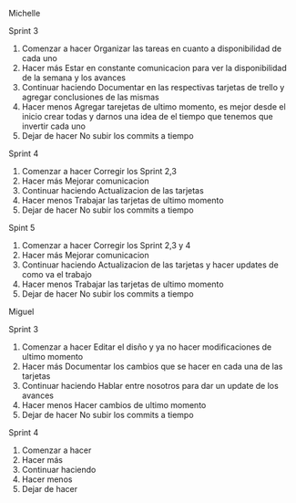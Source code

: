 Michelle 

Sprint 3
  1. Comenzar a hacer
    Organizar las tareas en cuanto a disponibilidad de cada uno
  2. Hacer más
    Estar en constante comunicacion para ver la disponibilidad de la semana y los avances
  3. Continuar haciendo
    Documentar en las respectivas tarjetas de trello y agregar conclusiones de las mismas
  4. Hacer menos
    Agregar tarejetas de ultimo momento, es mejor desde el inicio crear todas y darnos una idea de el tiempo que tenemos que invertir cada uno
  5. Dejar de hacer
    No subir los commits a tiempo 

Sprint 4 
  1. Comenzar a hacer
    Corregir los Sprint 2,3
  2. Hacer más
    Mejorar comunicacion
  3. Continuar haciendo
    Actualizacion de las tarjetas
  4. Hacer menos
    Trabajar las tarjetas de ultimo momento
  5. Dejar de hacer
    No subir los commits a tiempo 

Spint 5
  1. Comenzar a hacer
    Corregir los Sprint 2,3 y 4
  2. Hacer más
    Mejorar comunicacion
  3. Continuar haciendo
    Actualizacion de las tarjetas y hacer updates de como va el trabajo
  4. Hacer menos
    Trabajar las tarjetas de ultimo momento
  5. Dejar de hacer
    No subir los commits a tiempo 

Miguel

Sprint 3
  1. Comenzar a hacer
    Editar el disño y ya no hacer modificaciones de ultimo momento
  2. Hacer más
    Documentar los cambios que se hacer en cada una de las tarjetas
  3. Continuar haciendo
    Hablar entre nosotros para dar un update de los avances
  4. Hacer menos
    Hacer cambios de ultimo momento
  5. Dejar de hacer
    No subir los commits a tiempo

Sprint 4 
  1. Comenzar a hacer
  2. Hacer más
  3. Continuar haciendo
  4. Hacer menos
  5. Dejar de hacer
